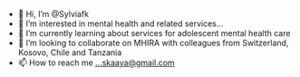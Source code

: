 - 👋 Hi, I’m @Sylviafk
- 👀 I’m interested in mental health and related services...
- 🌱 I’m currently learning about services for adolescent mental health care
- 💞️ I’m looking to collaborate on MHIRA with colleagues from Switzerland, Kosovo, Chile and Tanzania
- 📫 How to reach me ...skaaya@gmail.com

<!---
Sylviafk/Sylviafk is a ✨ special ✨ repository because its `README.md` (this file) appears on your GitHub profile.
You can click the Preview link to take a look at your changes.
--->
